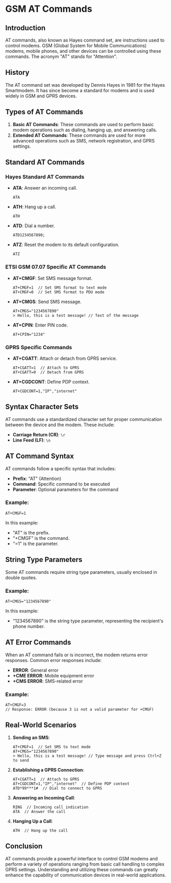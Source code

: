 # GSM AT Commands

## Introduction
AT commands, also known as Hayes command set, are instructions used to control modems. GSM (Global System for Mobile Communications) modems, mobile phones, and other devices can be controlled using these commands. The acronym "AT" stands for "Attention".

## History
The AT command set was developed by Dennis Hayes in 1981 for the Hayes Smartmodem. It has since become a standard for modems and is used widely in GSM and GPRS devices.

## Types of AT Commands
1. **Basic AT Commands**: These commands are used to perform basic modem operations such as dialing, hanging up, and answering calls.
2. **Extended AT Commands**: These commands are used for more advanced operations such as SMS, network registration, and GPRS settings.

## Standard AT Commands
### Hayes Standard AT Commands
- **ATA**: Answer an incoming call.
  ```plaintext
  ATA
  ```
- **ATH**: Hang up a call.
  ```plaintext
  ATH
  ```
- **ATD**: Dial a number.
  ```plaintext
  ATD1234567890;
  ```
- **ATZ**: Reset the modem to its default configuration.
  ```plaintext
  ATZ
  ```

### ETSI GSM 07.07 Specific AT Commands
- **AT+CMGF**: Set SMS message format.
  ```plaintext
  AT+CMGF=1  // Set SMS format to text mode
  AT+CMGF=0  // Set SMS format to PDU mode
  ```
- **AT+CMGS**: Send SMS message.
  ```plaintext
  AT+CMGS="1234567890"
  > Hello, this is a test message! // Text of the message
  ```
- **AT+CPIN**: Enter PIN code.
  ```plaintext
  AT+CPIN="1234"
  ```

### GPRS Specific Commands
- **AT+CGATT**: Attach or detach from GPRS service.
  ```plaintext
  AT+CGATT=1  // Attach to GPRS
  AT+CGATT=0  // Detach from GPRS
  ```
- **AT+CGDCONT**: Define PDP context.
  ```plaintext
  AT+CGDCONT=1,"IP","internet"
  ```

## Syntax Character Sets
AT commands use a standardized character set for proper communication between the device and the modem. These include:
- **Carriage Return (CR)**: `\r`
- **Line Feed (LF)**: `\n`

## AT Command Syntax
AT commands follow a specific syntax that includes:
- **Prefix**: "AT" (Attention)
- **Command**: Specific command to be executed
- **Parameter**: Optional parameters for the command

### Example:
```plaintext
AT+CMGF=1
```
In this example:
- "AT" is the prefix.
- "+CMGF" is the command.
- "=1" is the parameter.

## String Type Parameters
Some AT commands require string type parameters, usually enclosed in double quotes.

### Example:
```plaintext
AT+CMGS="1234567890"
```
In this example:
- "1234567890" is the string type parameter, representing the recipient's phone number.

## AT Error Commands
When an AT command fails or is incorrect, the modem returns error responses. Common error responses include:
- **ERROR**: General error
- **+CME ERROR**: Mobile equipment error
- **+CMS ERROR**: SMS-related error

### Example:
```plaintext
AT+CMGF=3
// Response: ERROR (because 3 is not a valid parameter for +CMGF)
```

## Real-World Scenarios
1. **Sending an SMS**:
   ```plaintext
   AT+CMGF=1  // Set SMS to text mode
   AT+CMGS="1234567890"
   > Hello, this is a test message! // Type message and press Ctrl+Z to send
   ```

2. **Establishing a GPRS Connection**:
   ```plaintext
   AT+CGATT=1  // Attach to GPRS
   AT+CGDCONT=1,"IP","internet"  // Define PDP context
   ATD*99***1#  // Dial to connect to GPRS
   ```

3. **Answering an Incoming Call**:
   ```plaintext
   RING  // Incoming call indication
   ATA  // Answer the call
   ```

4. **Hanging Up a Call**:
   ```plaintext
   ATH  // Hang up the call
   ```

## Conclusion
AT commands provide a powerful interface to control GSM modems and perform a variety of operations ranging from basic call handling to complex GPRS settings. Understanding and utilizing these commands can greatly enhance the capability of communication devices in real-world applications.